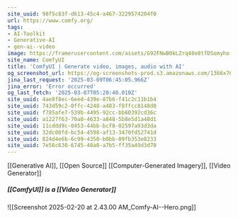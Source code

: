 ```yaml
---
site_uuid: 98f5c83f-d613-45c4-a467-3229574204f0
url: https://www.comfy.org/
tags:
- AI-Toolkit
- Generative-AI
- gen-ai--video
image: https://framerusercontent.com/assets/G92FNwB0kLZrq48e8tfDSomyho.png
site_name: ComfyUI
title: 'ComfyUI | Generate video, images, audio with AI'
og_screenshot_url: https://og-screenshots-prod.s3.amazonaws.com/1366x768/80/false/b7e051fa79209c2f81c719146eb3918dd837ff7d46f1595651008e8c242cf0bc.jpeg
jina_last_request: '2025-03-09T06:45:05.966Z'
jina_error: 'Error occurred'
og_last_fetch: '2025-03-07T05:20:40.010Z'
site_uuid: 4ae8f8ec-6eed-439e-87b6-f41c2c11b1b4
site_uuid: 743d59c2-0ffc-4248-a483-f8ffcc8148d0
site_uuid: f785afe7-539b-4495-92cc-bb60392cd36c
site_uuid: a1227f63-70a0-4633-a848-5b8e5d1a48d1
site_uuid: 11cddd9c-0453-44bb-bcf8-02597a93d3da
site_uuid: 32dc00fd-bc54-4598-af13-3470fd52741d
site_uuid: 824d4e6b-6c99-4350-b0bb-09fb353e8233
site_uuid: 7e56c630-6745-48a0-a7b5-ff35a49d3d70
---
```

[[Generative AI]], [[Open Source]]
[[Computer-Generated Imagery]], [[Video Generator]]

##### [[ComfyUI]] is a [[Video Generator]]
![[Screenshot 2025-02-20 at 2.43.00 AM_Comfy-AI--Hero.png]]
